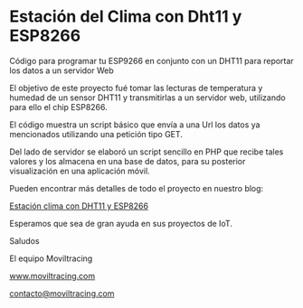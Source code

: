 # Estación del Clima con Dht11 y ESP8266
Código para programar tu ESP9266 en conjunto con un DHT11 para reportar los datos a un servidor Web

El objetivo de este proyecto fué tomar las lecturas de temperatura y humedad de un sensor DHT11 y transmitirlas a un servidor web, utilizando para ello el chip ESP8266.

El código muestra un script básico que envía a una Url los datos ya mencionados utilizando una petición tipo GET.

Del lado de servidor se elaboró un script sencillo en PHP que recibe tales valores y los almacena en una base de datos, para su posterior visualización en una aplicación móvil.

Pueden encontrar más detalles de todo el proyecto en nuestro blog:

[Estación clima con DHT11 y ESP8266](http://www.moviltracing.com/blog/estacion-del-clima-con-esp8266)


Esperamos que sea de gran ayuda en sus proyectos de IoT.

Saludos

El equipo Moviltracing

www.moviltracing.com

contacto@moviltracing.com
